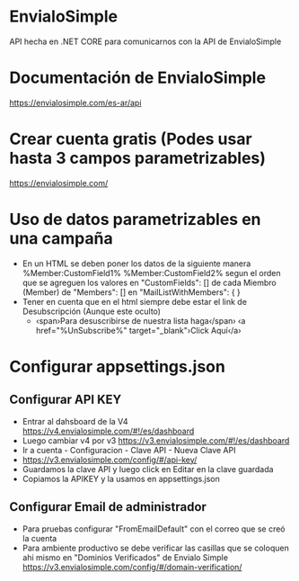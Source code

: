 # EnvialoSimple
API hecha en .NET CORE para comunicarnos con la API de EnvialoSimple

# Documentación de EnvialoSimple
https://envialosimple.com/es-ar/api

# Crear cuenta gratis (Podes usar hasta 3 campos parametrizables)
https://envialosimple.com/

# Uso de datos parametrizables en una campaña
- En un HTML se deben poner los datos de la siguiente manera %Member:CustomField1% %Member:CustomField2% segun el orden que se agreguen los valores en "CustomFields": [] de cada Miembro (Member) de "Members": [] en "MailListWithMembers": { }
- Tener en cuenta que en el html siempre debe estar el link de Desubscripción (Aunque este oculto)
  - ‹span›Para desuscribirse de nuestra lista haga‹/span› ‹a href="%UnSubscribe%" target="_blank"›Click Aquí‹/a›

# Configurar appsettings.json

## Configurar API KEY
- Entrar al dahsboard de la V4 https://v4.envialosimple.com/#!/es/dashboard
- Luego cambiar v4 por v3 https://v3.envialosimple.com/#!/es/dashboard
- Ir a cuenta - Configuracion - Clave API - Nueva Clave API
- https://v3.envialosimple.com/config/#/api-key/
- Guardamos la clave API y luego click en Editar en la clave guardada
- Copiamos la APIKEY y la usamos en appsettings.json

## Configurar Email de administrador
- Para pruebas configurar "FromEmailDefault" con el correo que se creó la cuenta
- Para ambiente productivo se debe verificar las casillas que se coloquen ahi mismo en "Dominios Verificados" de Envialo Simple https://v3.envialosimple.com/config/#/domain-verification/
